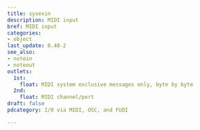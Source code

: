 ```yaml
---
title: sysexin
description: MIDI input
bref: MIDI input
categories:
- object
last_update: 0.48-2
see_also:
- notein
- noteout
outlets:
  1st:
    float: MIDI system exclusive messages only, byte by byte
  2nd:
    float: MIDI channel/port
draft: false
pdcategory: I/O via MIDI, OSC, and FUDI

---
```

